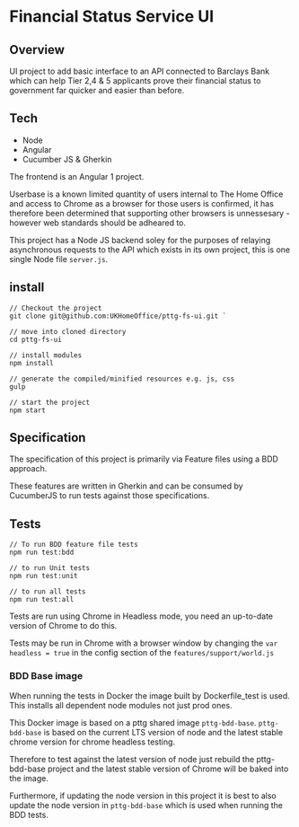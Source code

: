 # Financial Status Service UI #


## Overview ##

UI project to add basic interface to an API connected to Barclays Bank which can help Tier 2,4 & 5 applicants prove their financial status to government far quicker and easier than before.

## Tech ##

- Node
- Angular
- Cucumber JS & Gherkin

The frontend is an Angular 1 project.

Userbase is a known limited quantity of users internal to The Home Office and access to Chrome as a browser for those users is confirmed, it has therefore been determined that supporting other browsers is unnessesary - however web standards should be adheared to.

This project has a Node JS backend soley for the purposes of relaying asynchronous requests to the API which exists in its own project, this is one single Node file `server.js`.

## install ##

    // Checkout the project
    git clone git@github.com:UKHomeOffice/pttg-fs-ui.git `

    // move into cloned directory
    cd pttg-fs-ui

    // install modules
    npm install
    
    // generate the compiled/minified resources e.g. js, css
    gulp
    
    // start the project
    npm start

## Specification ##

The specification of this project is primarily via Feature files using a BDD approach.

These features are written in Gherkin and can be consumed by CucumberJS to run tests against those specifications.

## Tests ##

    // To run BDD feature file tests
    npm run test:bdd
    
    // to run Unit tests
    npm run test:unit
    
    // to run all tests
    npm run test:all
   
Tests are run using Chrome in Headless mode, you need an up-to-date version of Chrome to do this.

Tests may be run in Chrome with a browser window by changing the `var headless = true` in the config section of the `features/support/world.js`

### BDD Base image ###

When running the tests in Docker the image built by Dockerfile_test is used. This installs all dependent node modules not just prod ones.

This Docker image is based on a pttg shared image `pttg-bdd-base`. 
`pttg-bdd-base` is based on the current  LTS version of node and the latest stable chrome version for chrome headless testing.

Therefore to test against the latest version of node just rebuild the pttg-bdd-base project and the latest stable version of Chrome will be baked into the image.

Furthermore, if updating the node version in this project it is best to also update the node version in `pttg-bdd-base` which is used when running the BDD tests.



